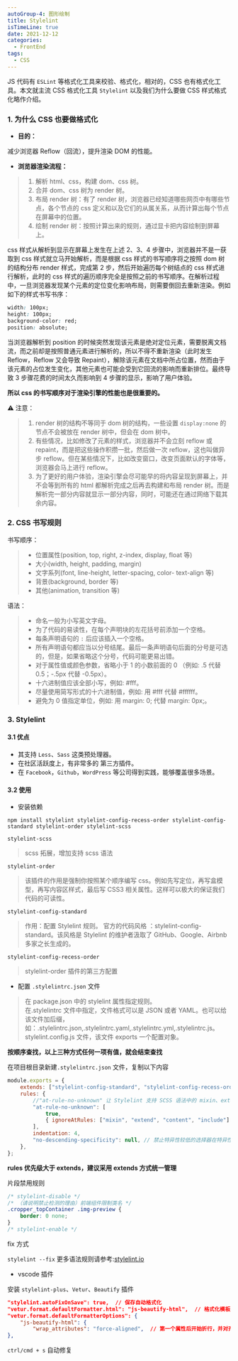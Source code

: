 ```yaml
---
autoGroup-4: 图形绘制
title: Stylelint
isTimeLine: true
date: 2021-12-12
categories:
  - FrontEnd
tags:
  - CSS
---
```


JS 代码有 `ESLint` 等格式化工具来校验、格式化，相对的，CSS 也有格式化工具。本文就主流 CSS 格式化工具 `Stylelint` 以及我们为什么要做 CSS 样式格式化略作介绍。

### 1. 为什么 CSS 也要做格式化

- **目的：**

减少浏览器 Reflow（回流），提升渲染 DOM 的性能。

- **浏览器渲染流程：**

> 1. 解析 html、css，构建 dom、css 树。
> 2. 合并 dom、css 树为 render 树。
> 3. 布局 render 树：有了 render 树，浏览器已经知道哪些网页中有哪些节点，各个节点的 css 定义和以及它们的从属关系，从而计算出每个节点在屏幕中的位置。
> 4. 绘制 render 树：按照计算出来的规则，通过显卡把内容绘制到屏幕上。

css 样式从解析到显示在屏幕上发生在上述 2、3、4 步骤中，浏览器并不是一获取到 css 样式就立马开始解析，而是根据 css 样式的书写顺序将之按照 dom 树的结构分布 render 样式，完成第 2 步，然后开始遍历每个树结点的 css 样式进行解析，此时的 css 样式的遍历顺序完全是按照之前的书写顺序。在解析过程中，一旦浏览器发现某个元素的定位变化影响布局，则需要倒回去重新渲染。例如如下的样式书写书序：

```css
width: 100px;
height: 100px;
background-color: red;
position: absolute;
```

当浏览器解析到 position 的时候突然发现该元素是绝对定位元素，需要脱离文档流，而之前却是按照普通元素进行解析的，所以不得不重新渲染（此时发生 Reflow，Reflow 又会导致 Repaint），解除该元素在文档中所占位置，然而由于该元素的占位发生变化，其他元素也可能会受到它回流的影响而重新排位。最终导致 3 步骤花费的时间太久而影响到 4 步骤的显示，影响了用户体验。

**所以 css 的书写顺序对于渲染引擎的性能也是很重要的。**

⚠️ 注意：

> 1. render 树的结构不等同于 dom 树的结构，一些设置 `display:none` 的节点不会被放在 render 树中，但会在 dom 树中。
> 2. 有些情况，比如修改了元素的样式，浏览器并不会立刻 reflow 或 repaint，而是把这些操作积攒一批，然后做一次 reflow，这也叫做异步 reflow。但在某些情况下，比如改变窗口，改变页面默认的字体等，浏览器会马上进行 reflow。
> 3. 为了更好的用户体验，渲染引擎会尽可能早的将内容呈现到屏幕上，并不会等到所有的 html 都解析完成之后再去构建和布局 render 树。而是解析完一部分内容就显示一部分内容，同时，可能还在通过网络下载其余内容。

### 2. CSS 书写规则

书写顺序：

> - 位置属性(position, top, right, z-index, display, float 等)
> - 大小(width, height, padding, margin)
> - 文字系列(font, line-height, letter-spacing, color- text-align 等)
> - 背景(background, border 等)
> - 其他(animation, transition 等)

语法：

> - 命名一般为小写英文字母。
> - 为了代码的易读性，在每个声明块的左花括号前添加一个空格。
> - 每条声明语句的 `:` 后应该插入一个空格。
> - 所有声明语句都应当以分号结尾。最后一条声明语句后面的分号是可选的，但是，如果省略这个分号，代码可能更易出错。
> - 对于属性值或颜色参数，省略小于 1 的小数前面的 0 （例如: .5 代替 0.5；-.5px 代替 -0.5px）。
> - 十六进制值应该全部小写，例如: #fff。
> - 尽量使用简写形式的十六进制值，例如: 用 #fff 代替 #ffffff。
> - 避免为 0 值指定单位，例如: 用 margin: 0; 代替 margin: 0px;。

### 3. Stylelint

#### 3.1 优点

- 其支持 `Less`、`Sass` 这类预处理器。
- 在社区活跃度上，有非常多的 第三方插件。
- 在 `Facebook`，`Github`，`WordPress` 等公司得到实践，能够覆盖很多场景。

#### 3.2 使用

- 安装依赖

`npm install stylelint stylelint-config-recess-order stylelint-config-standard stylelint-order stylelint-scss`

`stylelint-scss`

> scss 拓展，增加支持 scss 语法

`stylelint-order`

> 该插件的作用是强制你按照某个顺序编写 css。例如先写定位，再写盒模型，再写内容区样式，最后写 CSS3 相关属性。这样可以极大的保证我们代码的可读性。

`stylelint-config-standard`

> 作用：配置 Stylelint 规则。
> 官方的代码风格 ：stylelint-config-standard。该风格是 Stylelint 的维护者汲取了 GitHub、Google、Airbnb 多家之长生成的。

`stylelint-config-recess-order`

> stylelint-order 插件的第三方配置

- 配置 `.stylelintrc.json` 文件

> 在 package.json 中的 stylelint 属性指定规则。  
> 在.stylelintrc 文件中指定，文件格式可以是 JSON 或者 YAML。也可以给该文件加后缀，如：.stylelintrc.json,.stylelintrc.yaml,.stylelintrc.yml,.stylelintrc.js。  
> stylelint.config.js 文件，该文件 exports 一个配置对象。

**按顺序查找，以上三种方式任何一项有值，就会结束查找**

在项目根目录新建`.stylelintrc.json` 文件，复制以下内容

```js
module.exports = {
	extends: ["stylelint-config-standard", "stylelint-config-recess-order"],
	rules: {
		//"at-rule-no-unknown" 让 Stylelint 支持 SCSS 语法中的 mixin、extend、content 语法。
		"at-rule-no-unknown": [
			true,
			{ ignoreAtRules: ["mixin", "extend", "content", "include"] },
		],
		indentation: 4,
		"no-descending-specificity": null, // 禁止特异性较低的选择器在特异性较高的选择器之后重写
	},
};
```

**rules 优先级大于 extends，建议采用 extends 方式统一管理**

片段禁用规则

```css
/* stylelint-disable */
/* （请说明禁止检测的理由）前端组件限制类名 */
.cropper_topContainer .img-preview {
	border: 0 none;
}
/* stylelint-enable */
```

fix 方式

`stylelint --fix` 更多语法规则请参考:[stylelint.io](https://stylelint.io/user-guide/usage/cli)

- vscode 插件

安装 `stylelint-plus`、`Vetur`、`Beautify` 插件

```json
"stylelint.autoFixOnSave": true,  // 保存自动格式化
"vetur.format.defaultFormatter.html": "js-beautify-html",  // 格式化模板
"vetur.format.defaultFormatterOptions": {
    "js-beautify-html": {
        "wrap_attributes": "force-aligned",  // 第一个属性后开始折行，并对齐
},
```

`ctrl/cmd + s` 自动修复
